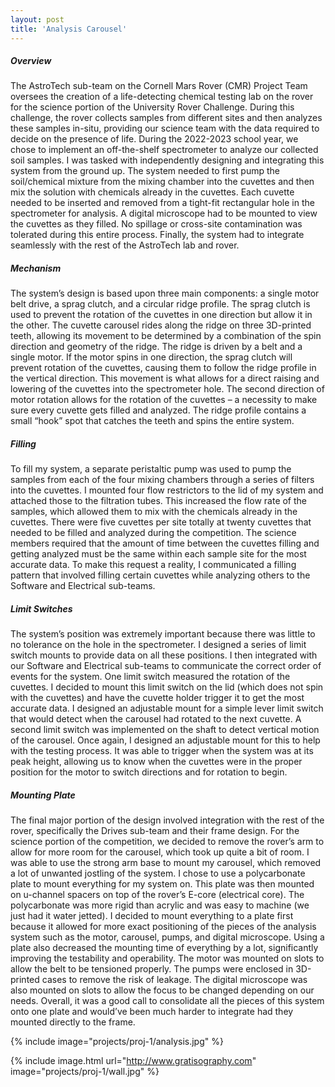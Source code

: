 ```yaml
---
layout: post
title: 'Analysis Carousel'
---
```

##### Overview
The AstroTech sub-team on the Cornell Mars Rover (CMR) Project Team oversees the creation of a life-detecting chemical testing lab on the rover for the science portion of the University Rover Challenge. During this challenge, the rover collects samples from different sites and then analyzes these samples in-situ, providing our science team with the data required to decide on the presence of life. During the 2022-2023 school year, we chose to implement an off-the-shelf spectrometer to analyze our collected soil samples. I was tasked with independently designing and integrating this system from the ground up.
The system needed to first pump the soil/chemical mixture from the mixing chamber into the cuvettes and then mix the solution with chemicals already in the cuvettes. Each cuvette needed to be inserted and removed from a tight-fit rectangular hole in the spectrometer for analysis. A digital microscope had to be mounted to view the cuvettes as they filled. No spillage or cross-site contamination was tolerated during this entire process. Finally, the system had to integrate seamlessly with the rest of the AstroTech lab and rover.
##### Mechanism
The system’s design is based upon three main components: a single motor belt drive, a sprag clutch, and a circular ridge profile. The sprag clutch is used to prevent the rotation of the cuvettes in one direction but allow it in the other. The cuvette carousel rides along the ridge on three 3D-printed teeth, allowing its movement to be determined by a combination of the spin direction and geometry of the ridge. The ridge is driven by a belt and a single motor.
If the motor spins in one direction, the sprag clutch will prevent rotation of the cuvettes, causing them to follow the ridge profile in the vertical direction. This movement is what allows for a direct raising and lowering of the cuvettes into the spectrometer hole. 
The second direction of motor rotation allows for the rotation of the cuvettes – a necessity to make sure every cuvette gets filled and analyzed. The ridge profile contains a small “hook” spot that catches the teeth and spins the entire system.
##### Filling
To fill my system, a separate peristaltic pump was used to pump the samples from each of the four mixing chambers through a series of filters into the cuvettes. I mounted four flow restrictors to the lid of my system and attached those to the filtration tubes. This increased the flow rate of the samples, which allowed them to mix with the chemicals already in the cuvettes.
There were five cuvettes per site totally at twenty cuvettes that needed to be filled and analyzed during the competition. The science members required that the amount of time between the cuvettes filling and getting analyzed must be the same within each sample site for the most accurate data. To make this request a reality, I communicated a filling pattern that involved filling certain cuvettes while analyzing others to the Software and Electrical sub-teams.
##### Limit Switches
The system’s position was extremely important because there was little to no tolerance on the hole in the spectrometer. I designed a series of limit switch mounts to provide data on all these positions. I then integrated with our Software and Electrical sub-teams to communicate the correct order of events for the system. 
One limit switch measured the rotation of the cuvettes. I decided to mount this limit switch on the lid (which does not spin with the cuvettes) and have the cuvette holder trigger it to get the most accurate data. I designed an adjustable mount for a simple lever limit switch that would detect when the carousel had rotated to the next cuvette.
A second limit switch was implemented on the shaft to detect vertical motion of the carousel. Once again, I designed an adjustable mount for this to help with the testing process. It was able to trigger when the system was at its peak height, allowing us to know when the cuvettes were in the proper position for the motor to switch directions and for rotation to begin.
##### Mounting Plate
The final major portion of the design involved integration with the rest of the rover, specifically the Drives sub-team and their frame design. For the science portion of the competition, we decided to remove the rover’s arm to allow for more room for the carousel, which took up quite a bit of room. I was able to use the strong arm base to mount my carousel, which removed a lot of unwanted jostling of the system. I chose to use a polycarbonate plate to mount everything for my system on. This plate was then mounted on u-channel spacers on top of the rover’s E-core (electrical core). 
The polycarbonate was more rigid than acrylic and was easy to machine (we just had it water jetted). I decided to mount everything to a plate first because it allowed for more exact positioning of the pieces of the analysis system such as the motor, carousel, pumps, and digital microscope. Using a plate also decreased the mounting time of everything by a lot, significantly improving the testability and operability. 
The motor was mounted on slots to allow the belt to be tensioned properly. The pumps were enclosed in 3D-printed cases to remove the risk of leakage. The digital microscope was also mounted on slots to allow the focus to be changed depending on our needs. Overall, it was a good call to consolidate all the pieces of this system onto one plate and would’ve been much harder to integrate had they mounted directly to the frame.

{% include image="projects/proj-1/analysis.jpg" %}

{% include image.html url="http://www.gratisography.com" image="projects/proj-1/wall.jpg" %}

